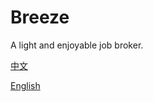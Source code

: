 # Breeze

A light and enjoyable job broker.

[中文](https://github.com/limen/breeze/blob/master/README_cn.md)  

[English](https://github.com/limen/breeze/blob/master/README_en.md)
